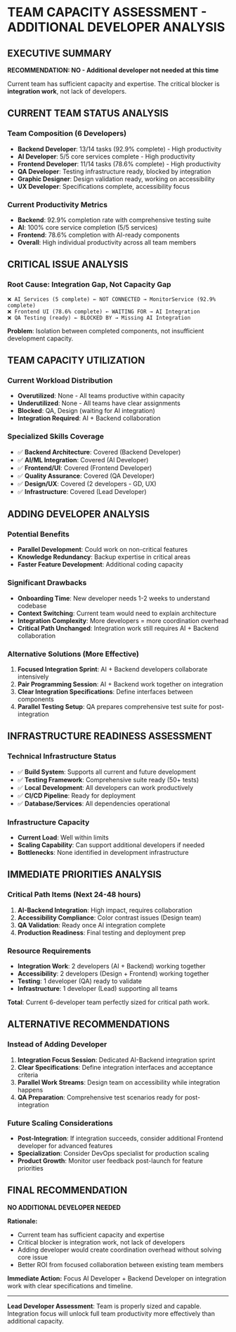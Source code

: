 # TEAM CAPACITY ASSESSMENT - ADDITIONAL DEVELOPER ANALYSIS

## EXECUTIVE SUMMARY

**RECOMMENDATION: NO - Additional developer not needed at this time**

Current team has sufficient capacity and expertise. The critical blocker is **integration work**, not lack of developers.

## CURRENT TEAM STATUS ANALYSIS

### Team Composition (6 Developers)
- **Backend Developer**: 13/14 tasks (92.9% complete) - High productivity
- **AI Developer**: 5/5 core services complete - High productivity  
- **Frontend Developer**: 11/14 tasks (78.6% complete) - High productivity
- **QA Developer**: Testing infrastructure ready, blocked by integration
- **Graphic Designer**: Design validation ready, working on accessibility
- **UX Developer**: Specifications complete, accessibility focus

### Current Productivity Metrics
- **Backend**: 92.9% completion rate with comprehensive testing suite
- **AI**: 100% core service completion (5/5 services)
- **Frontend**: 78.6% completion with AI-ready components
- **Overall**: High individual productivity across all team members

## CRITICAL ISSUE ANALYSIS

### Root Cause: Integration Gap, Not Capacity Gap
```
❌ AI Services (5 complete) ← NOT CONNECTED → MonitorService (92.9% complete)
❌ Frontend UI (78.6% complete) ← WAITING FOR → AI Integration
❌ QA Testing (ready) ← BLOCKED BY → Missing AI Integration
```

**Problem**: Isolation between completed components, not insufficient development capacity.

## TEAM CAPACITY UTILIZATION

### Current Workload Distribution
- **Overutilized**: None - All teams productive within capacity
- **Underutilized**: None - All teams have clear assignments
- **Blocked**: QA, Design (waiting for AI integration)
- **Integration Required**: AI + Backend collaboration

### Specialized Skills Coverage
- ✅ **Backend Architecture**: Covered (Backend Developer)
- ✅ **AI/ML Integration**: Covered (AI Developer)  
- ✅ **Frontend/UI**: Covered (Frontend Developer)
- ✅ **Quality Assurance**: Covered (QA Developer)
- ✅ **Design/UX**: Covered (2 developers - GD, UX)
- ✅ **Infrastructure**: Covered (Lead Developer)

## ADDING DEVELOPER ANALYSIS

### Potential Benefits
- **Parallel Development**: Could work on non-critical features
- **Knowledge Redundancy**: Backup expertise in critical areas
- **Faster Feature Development**: Additional coding capacity

### Significant Drawbacks
- **Onboarding Time**: New developer needs 1-2 weeks to understand codebase
- **Context Switching**: Current team would need to explain architecture
- **Integration Complexity**: More developers = more coordination overhead
- **Critical Path Unchanged**: Integration work still requires AI + Backend collaboration

### Alternative Solutions (More Effective)
1. **Focused Integration Sprint**: AI + Backend developers collaborate intensively
2. **Pair Programming Session**: AI + Backend work together on integration
3. **Clear Integration Specifications**: Define interfaces between components
4. **Parallel Testing Setup**: QA prepares comprehensive test suite for post-integration

## INFRASTRUCTURE READINESS ASSESSMENT

### Technical Infrastructure Status
- ✅ **Build System**: Supports all current and future development
- ✅ **Testing Framework**: Comprehensive suite ready (50+ tests)
- ✅ **Local Development**: All developers can work productively
- ✅ **CI/CD Pipeline**: Ready for deployment
- ✅ **Database/Services**: All dependencies operational

### Infrastructure Capacity
- **Current Load**: Well within limits
- **Scaling Capability**: Can support additional developers if needed
- **Bottlenecks**: None identified in development infrastructure

## IMMEDIATE PRIORITIES ANALYSIS

### Critical Path Items (Next 24-48 hours)
1. **AI-Backend Integration**: High impact, requires collaboration
2. **Accessibility Compliance**: Color contrast issues (Design team)
3. **QA Validation**: Ready once AI integration complete
4. **Production Readiness**: Final testing and deployment prep

### Resource Requirements
- **Integration Work**: 2 developers (AI + Backend) working together
- **Accessibility**: 2 developers (Design + Frontend) working together  
- **Testing**: 1 developer (QA) ready to validate
- **Infrastructure**: 1 developer (Lead) supporting all teams

**Total**: Current 6-developer team perfectly sized for critical path work.

## ALTERNATIVE RECOMMENDATIONS

### Instead of Adding Developer
1. **Integration Focus Session**: Dedicated AI-Backend integration sprint
2. **Clear Specifications**: Define integration interfaces and acceptance criteria
3. **Parallel Work Streams**: Design team on accessibility while integration happens
4. **QA Preparation**: Comprehensive test scenarios ready for post-integration

### Future Scaling Considerations
- **Post-Integration**: If integration succeeds, consider additional Frontend developer for advanced features
- **Specialization**: Consider DevOps specialist for production scaling
- **Product Growth**: Monitor user feedback post-launch for feature priorities

## FINAL RECOMMENDATION

**NO ADDITIONAL DEVELOPER NEEDED**

**Rationale:**
- Current team has sufficient capacity and expertise
- Critical blocker is integration work, not lack of developers
- Adding developer would create coordination overhead without solving core issue
- Better ROI from focused collaboration between existing team members

**Immediate Action:** Focus AI Developer + Backend Developer on integration work with clear specifications and timeline.

---

**Lead Developer Assessment**: Team is properly sized and capable. Integration focus will unlock full team productivity more effectively than additional capacity.